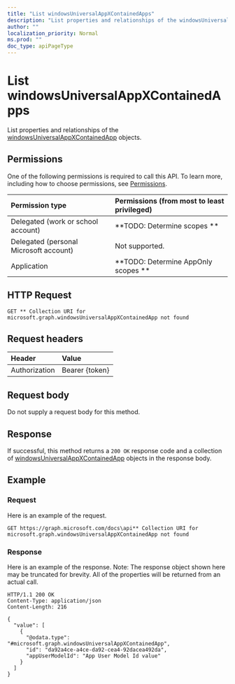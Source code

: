```yaml
---
title: "List windowsUniversalAppXContainedApps"
description: "List properties and relationships of the windowsUniversalAppXContainedApp objects."
author: ""
localization_priority: Normal
ms.prod: ""
doc_type: apiPageType
---
```


# List windowsUniversalAppXContainedApps

List properties and relationships of the [windowsUniversalAppXContainedApp](../resources/windowsuniversalappxcontainedapp.md) objects.

## Permissions
One of the following permissions is required to call this API. To learn more, including how to choose permissions, see [Permissions](/concepts/permissions-reference.md).

|Permission type|Permissions (from most to least privileged)|
|:---|:---|
|Delegated (work or school account)|**TODO: Determine scopes **|
|Delegated (personal Microsoft account)|Not supported.|
|Application|**TODO: Determine AppOnly scopes **|

## HTTP Request
<!-- {
  "blockType": "ignored"
}
-->
``` http
GET ** Collection URI for microsoft.graph.windowsUniversalAppXContainedApp not found
```

## Request headers
|Header|Value|
|:---|:---|
|Authorization|Bearer {token}|

## Request body
Do not supply a request body for this method.

## Response
If successful, this method returns a `200 OK` response code and a collection of [windowsUniversalAppXContainedApp](../resources/windowsuniversalappxcontainedapp.md) objects in the response body.

## Example

### Request
Here is an example of the request.
<!-- {
  "blockType": "request",
  "name": "get_windowsuniversalappxcontainedapp"
}
-->
``` http
GET https://graph.microsoft.com/docs\api** Collection URI for microsoft.graph.windowsUniversalAppXContainedApp not found
```

### Response
Here is an example of the response. Note: The response object shown here may be truncated for brevity. All of the properties will be returned from an actual call.
<!-- {
  "blockType": "response",
  "truncated": true,
  "@odata.type": "collection(microsoft.graph.windowsuniversalappxcontainedapp)"
}
-->
``` http
HTTP/1.1 200 OK
Content-Type: application/json
Content-Length: 216

{
  "value": [
    {
      "@odata.type": "#microsoft.graph.windowsUniversalAppXContainedApp",
      "id": "da92a4ce-a4ce-da92-cea4-92dacea492da",
      "appUserModelId": "App User Model Id value"
    }
  ]
}
```

